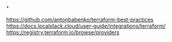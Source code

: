 ## .

https://github.com/antonbabenko/terraform-best-practices
https://docs.localstack.cloud/user-guide/integrations/terraform/
https://registry.terraform.io/browse/providers
